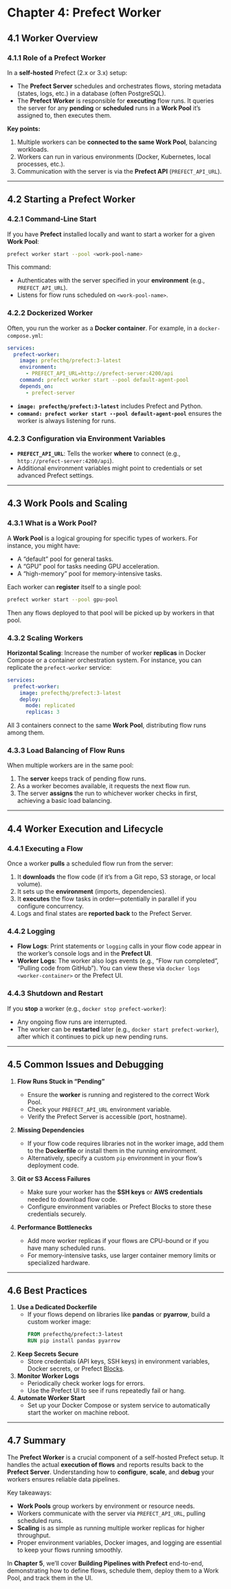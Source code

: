 # **Chapter 4: Prefect Worker**

## **4.1 Worker Overview**

### 4.1.1 Role of a Prefect Worker
In a **self-hosted** Prefect (2.x or 3.x) setup:
- The **Prefect Server** schedules and orchestrates flows, storing metadata (states, logs, etc.) in a database (often PostgreSQL).
- The **Prefect Worker** is responsible for **executing** flow runs. It queries the server for any **pending** or **scheduled** runs in a **Work Pool** it’s assigned to, then executes them.

**Key points:**
1. Multiple workers can be **connected to the same Work Pool**, balancing workloads.  
2. Workers can run in various environments (Docker, Kubernetes, local processes, etc.).  
3. Communication with the server is via the **Prefect API** (`PREFECT_API_URL`).

---

## **4.2 Starting a Prefect Worker**

### 4.2.1 Command-Line Start
If you have **Prefect** installed locally and want to start a worker for a given **Work Pool**:
```bash
prefect worker start --pool <work-pool-name>
```
This command:
- Authenticates with the server specified in your **environment** (e.g., `PREFECT_API_URL`).  
- Listens for flow runs scheduled on `<work-pool-name>`.  

### 4.2.2 Dockerized Worker
Often, you run the worker as a **Docker container**. For example, in a `docker-compose.yml`:
```yaml
services:
  prefect-worker:
    image: prefecthq/prefect:3-latest
    environment:
      - PREFECT_API_URL=http://prefect-server:4200/api
    command: prefect worker start --pool default-agent-pool
    depends_on:
      - prefect-server
```
- **`image: prefecthq/prefect:3-latest`** includes Prefect and Python.  
- **`command: prefect worker start --pool default-agent-pool`** ensures the worker is always listening for runs.

### 4.2.3 Configuration via Environment Variables
- **`PREFECT_API_URL`**: Tells the worker **where** to connect (e.g., `http://prefect-server:4200/api`).  
- Additional environment variables might point to credentials or set advanced Prefect settings.

---

## **4.3 Work Pools and Scaling**

### 4.3.1 What is a Work Pool?
A **Work Pool** is a logical grouping for specific types of workers. For instance, you might have:
- A “default” pool for general tasks.  
- A “GPU” pool for tasks needing GPU acceleration.  
- A “high-memory” pool for memory-intensive tasks.

Each worker can **register** itself to a single pool:
```bash
prefect worker start --pool gpu-pool
```
Then any flows deployed to that pool will be picked up by workers in that pool.

### 4.3.2 Scaling Workers
**Horizontal Scaling**: Increase the number of worker **replicas** in Docker Compose or a container orchestration system. For instance, you can replicate the `prefect-worker` service:
```yaml
services:
  prefect-worker:
    image: prefecthq/prefect:3-latest
    deploy:
      mode: replicated
      replicas: 3
```
All 3 containers connect to the same **Work Pool**, distributing flow runs among them.

### 4.3.3 Load Balancing of Flow Runs
When multiple workers are in the same pool:
1. The **server** keeps track of pending flow runs.  
2. As a worker becomes available, it requests the next flow run.  
3. The server **assigns** the run to whichever worker checks in first, achieving a basic load balancing.

---

## **4.4 Worker Execution and Lifecycle**

### 4.4.1 Executing a Flow
Once a worker **pulls** a scheduled flow run from the server:
1. It **downloads** the flow code (if it’s from a Git repo, S3 storage, or local volume).  
2. It sets up the **environment** (imports, dependencies).  
3. It **executes** the flow tasks in order—potentially in parallel if you configure concurrency.  
4. Logs and final states are **reported back** to the Prefect Server.

### 4.4.2 Logging
- **Flow Logs**: Print statements or `logging` calls in your flow code appear in the worker’s console logs and in the **Prefect UI**.  
- **Worker Logs**: The worker also logs events (e.g., “Flow run completed”, “Pulling code from GitHub”). You can view these via `docker logs <worker-container>` or the Prefect UI.

### 4.4.3 Shutdown and Restart
If you **stop** a worker (e.g., `docker stop prefect-worker`):
- Any ongoing flow runs are interrupted.  
- The worker can be **restarted** later (e.g., `docker start prefect-worker`), after which it continues to pick up new pending runs.

---

## **4.5 Common Issues and Debugging**

1. **Flow Runs Stuck in “Pending”**  
   - Ensure the **worker** is running and registered to the correct Work Pool.  
   - Check your `PREFECT_API_URL` environment variable.  
   - Verify the Prefect Server is accessible (port, hostname).

2. **Missing Dependencies**  
   - If your flow code requires libraries not in the worker image, add them to the **Dockerfile** or install them in the running environment.  
   - Alternatively, specify a custom `pip` environment in your flow’s deployment code.

3. **Git or S3 Access Failures**  
   - Make sure your worker has the **SSH keys** or **AWS credentials** needed to download flow code.  
   - Configure environment variables or Prefect Blocks to store these credentials securely.

4. **Performance Bottlenecks**  
   - Add more worker replicas if your flows are CPU-bound or if you have many scheduled runs.  
   - For memory-intensive tasks, use larger container memory limits or specialized hardware.

---

## **4.6 Best Practices**

1. **Use a Dedicated Dockerfile**  
   - If your flows depend on libraries like **pandas** or **pyarrow**, build a custom worker image:
     ```dockerfile
     FROM prefecthq/prefect:3-latest
     RUN pip install pandas pyarrow
     ```
2. **Keep Secrets Secure**  
   - Store credentials (API keys, SSH keys) in environment variables, Docker secrets, or Prefect [Blocks](https://docs.prefect.io/concepts/blocks/).  
3. **Monitor Worker Logs**  
   - Periodically check worker logs for errors.  
   - Use the Prefect UI to see if runs repeatedly fail or hang.  
4. **Automate Worker Start**  
   - Set up your Docker Compose or system service to automatically start the worker on machine reboot.

---

## **4.7 Summary**

The **Prefect Worker** is a crucial component of a self-hosted Prefect setup. It handles the actual **execution of flows** and reports results back to the **Prefect Server**. Understanding how to **configure**, **scale**, and **debug** your workers ensures reliable data pipelines.

Key takeaways:
- **Work Pools** group workers by environment or resource needs.  
- Workers communicate with the server via `PREFECT_API_URL`, pulling scheduled runs.  
- **Scaling** is as simple as running multiple worker replicas for higher throughput.  
- Proper environment variables, Docker images, and logging are essential to keep your flows running smoothly.

In **Chapter 5**, we’ll cover **Building Pipelines with Prefect** end-to-end, demonstrating how to define flows, schedule them, deploy them to a Work Pool, and track them in the UI.